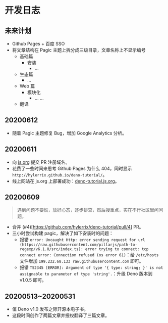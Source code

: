 # 开发日志

## 未来计划

* Github Pages + 百度 SSO
* 将文章结构在 Pagic 主题上拆分成三级目录，文章名称上不显示编号
  * 基础篇
    * 安装
      * ...
  * 生态篇
    * ...
  * Web 篇
    * 模块化
      * ...
  ...
  * 翻译

## 20200612

* 随着 Pagic 主题修复 Bug，增加 Google Analytics 分析。

## 20200611

* 向 [js.org](http://js.org/) 提交 PR 注册域名。
* 花费了一些时间来思考 Github Pages 为什么 404，同时显示 `http://hylerrix.github.io/deno-tutorial/`。
* 线上网站在 js.org 上部署成功：[deno-tutorial.js.org]( https://deno-tutorial.js.org)。

## 20200609

> 遇到问题不要慌，放好心态，逐步排查，然后搜重点，实在不行社区里问问题。

* 合并 (#4)[https://github.com/hylerrix/deno-tutorial/pull/4] PR。
* 三小时尝试构建 pagic，解决了如下安装时的问题：
  * 报错 `error: Uncaught Http: error sending request for url (https://raw.githubusercontent.com/pillarjs/path-to-regexp/v6.1.0/src/index.ts): error trying to connect: tcp connect error: Connection refused (os error 61)`：给 `/etc/hosts` 文件增加 `199.232.68.133 raw.githubusercontent.com` 即可。
  * 报错 `TS2345 [ERROR]: Argument of type '{ type: string; }' is not assignable to parameter of type 'string'.`：升级 Deno 版本到 v1.0.5 即可。

## 20200513~20200531

* 值 Deno v1.0 发布之际开源本电子书。
* 这段时间创作了两篇文章并授权翻译了三篇文章。
